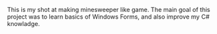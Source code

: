 This is my shot at making minesweeper like game.
The main goal of this project was to learn basics of Windows Forms,
and also improve my C# knowladge.
